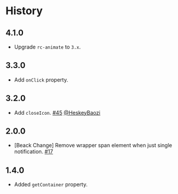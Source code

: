 # History

## 4.1.0

- Upgrade `rc-animate` to `3.x`.

## 3.3.0

- Add `onClick` property.

## 3.2.0

- Add  `closeIcon`. [#45](https://github.com/react-component/notification/pull/45) [@HeskeyBaozi](https://github.com/HeskeyBaozi)

## 2.0.0

- [Beack Change] Remove wrapper span element when just single notification. [#17](https://github.com/react-component/notification/pull/17)

## 1.4.0

- Added `getContainer` property.
